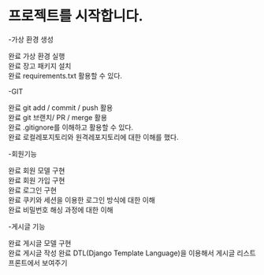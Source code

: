 # 프로젝트를 시작합니다.  
-가상 환경 생성  
  
완료 가상 환경 실행  
완료 장고 패키지 설치  
완료 requirements.txt 활용할 수 있다.  
  
  
-GIT  
  
완료 git add / commit / push 활용  
완료 git 브랜치/ PR / merge 활용  
완료 .gitignore를 이해하고 활용할 수 있다.  
완료 로컬레포지토리와 원격레포지토리에 대한 이해를 했다.  
  
  
-회원기능  
  
완료 회원 모델 구현  
완료 회원 가입 구현  
완료 로그인 구현  
완료 쿠키와 세션을 이용한 로그인 방식에 대한 이해  
완료 비밀번호 해싱 과정에 대한 이해  
  
  
-게시글 기능  
  
완료 게시글 모델 구현  
완료 게시글 작성 
완료 DTL(Django Template Language)을 이용해서 게시글 리스트 프론트에서 보여주기  
